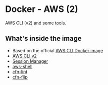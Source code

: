 # Docker - AWS (2)

AWS CLI (v2) and some tools.

## What's inside the image

* Based on the official [AWS CLI Docker image][link-aws-cli-image]
* [AWS CLI v2][link-aws-cli-v2]
* [Session Manager][link-session-manager]
* [aws-shell][link-aws-shell]
* [cfn-lint][link-cfn-lint]
* [cfn-flip][link-cfn-flip]



[link-aws-cli-image]: https://gallery.ecr.aws/aws-cli/aws-cli
[link-aws-cli-v2]: https://github.com/aws/aws-cli/tree/v2
[link-session-manager]: https://docs.aws.amazon.com/systems-manager/latest/userguide/session-manager-working-with-install-plugin.html
[link-aws-shell]: https://github.com/awslabs/aws-shell
[link-cfn-lint]: https://github.com/aws-cloudformation/cfn-python-lint
[link-cfn-flip]: https://github.com/awslabs/aws-cfn-template-flip
